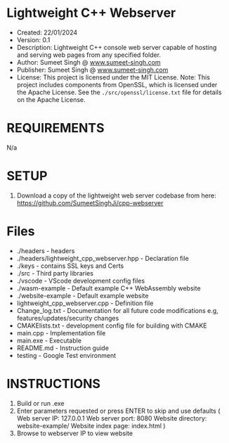 # Lightweight C++ Webserver

* Created: 22/01/2024
* Version: 0.1
* Description: Lightweight C++ console web server capable of hosting and serving web pages from any specified folder.
* Author: Sumeet Singh @ www.sumeet-singh.com
* Publisher: Sumeet Singh @ www.sumeet-singh.com 
* License: This project is licensed under the MIT License.
Note: This project includes components from OpenSSL, which is licensed under the Apache License.
See the `./src/openssl/license.txt` file for details on the Apache License.


# REQUIREMENTS

N/a


# SETUP

1. Download a copy of the lightweight web server codebase from here: https://github.com/SumeetSinghJi/cpp-webserver


# Files

* ./headers - headers
* ./headers/lightweight_cpp_webserver.hpp - Declaration file
* ./keys - contains SSL keys and Certs
* ./src - Third party libraries
* ./vscode - VScode development config files
* ./wasm-example - Default example C++ WebAssembly website
* ./website-example - Default example website
* lightweight_cpp_webserver.cpp - Definition file
* Change_log.txt - Documentation for all future code modifications e.g, features/updates/security changes
* CMAKElists.txt - development config file for building with CMAKE
* main.cpp - Implementation file
* main.exe - Executable
* README.md - Instruction guide
* testing - Google Test environment


# INSTRUCTIONS

1. Build or run .exe
2. Enter parameters requested or press ENTER to skip and use defaults (
    Web server IP: 127.0.0.1
    Web server port: 8080
    Website directory: website-example/
    Website index page: index.html
)
3. Browse to webserver IP to view website